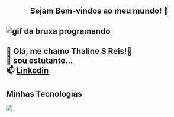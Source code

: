  
  <center><h2>Sejam Bem-vindos ao meu mundo! 👋</h2></center>
 
![gif da bruxa programando](https://i.redd.it/0k6meqvps4h91.gif)
----------
🐾 Olá, me chamo Thaline S Reis!🌺 <br>
📖 sou estutante... <br>
📫 [Linkedin](https://www.linkedin.com/in/thaline-silva-reis-506555286/)
---------
## Minhas Tecnologias 

<img src= "https://cdn.jsdelivr.net/gh/devicons/devicon@latest/devicon.min.css"/>
          
            

<!--
**ThalineSR/ThalineSR** is a ✨ _special_ ✨ repository because its `README.md` (this file) appears on your GitHub profile.

Here are some ideas to get you started:

- 🔭 I’m currently working on ...
- 🌱 I’m currently learning ...
- 👯 I’m looking to collaborate on ...
- 🤔 I’m looking for help with ...
- 💬 Ask me about ...
- 📫 How to reach me: ...
- 😄 Pronouns: ...
- ⚡ Fun fact: ...
-->
